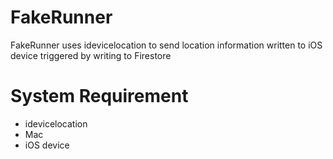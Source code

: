 # FakeRunner
FakeRunner uses idevicelocation to send location information written to iOS device triggered by writing to Firestore

# System Requirement
- idevicelocation
- Mac
- iOS device
  